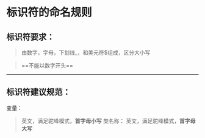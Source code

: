 # 标识符的命名规则
## 标识符要求：
>由数字，字母，下划线_，和美元符$组成，区分大小写

>==不能以数字开头==
---
## 标识符建议规范：
变量：
>英文，满足驼峰模式，**首字母小写**
类名称：
>英文，满足驼峰模式，**首字母大写**

